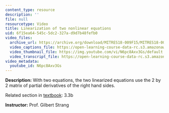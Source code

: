 ```yaml
---
content_type: resource
description: ''
file: null
resourcetype: Video
title: Linearization of two nonlinear equations
uid: 6f15ea64-545c-5dc2-327a-d9d7b48fefb0
video_files:
  archive_url: https://archive.org/download/MITRES18-009F15/MITRES18-009F15_3_3b_LinearizationTwoEquations_300k.mp4
  video_captions_file: https://open-learning-course-data-rc.s3.amazonaws.com/res-18-009-learn-differential-equations-up-close-with-gilbert-strang-and-cleve-moler-fall-2015/fe798c4479f556b5a5e8040838044403_N6pc8Axv3Gs.vtt
  video_thumbnail_file: https://img.youtube.com/vi/N6pc8Axv3Gs/default.jpg
  video_transcript_file: https://open-learning-course-data-rc.s3.amazonaws.com/res-18-009-learn-differential-equations-up-close-with-gilbert-strang-and-cleve-moler-fall-2015/f429afe4d8868d2530fd337e05c67bee_N6pc8Axv3Gs.pdf
video_metadata:
  youtube_id: N6pc8Axv3Gs
---
```


**Description:** With two equations, the two linearized equations use the 2 by 2 matrix of partial derivatives of the right hand sides.

Related section in [textbook](http://www-math.mit.edu/~gs/dela/): 3.3b

**Instructor:** Prof. Gilbert Strang